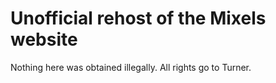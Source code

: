 # Unofficial rehost of the Mixels website
Nothing here was obtained illegally. All rights go to Turner.
